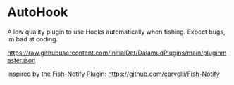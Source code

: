 # AutoHook
A low quality plugin to use Hooks automatically when fishing. Expect bugs, im bad at coding.

https://raw.githubusercontent.com/InitialDet/DalamudPlugins/main/pluginmaster.json

Inspired by the Fish-Notify Plugin: 
https://github.com/carvelli/Fish-Notify
